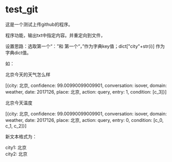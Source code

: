 # test_git

这是一个测试上传github的程序。

程序功能，输出txt中指定内容。并重定向到文件，

设置思路：选取第一个“：”和 第一个“，”作为字典key值；dict["city"+str(i)] 作为字典dict值。

如：

北京今天的天气怎么样

[{city: 北京, confidence: 99.00990099009901, conversation: isover, domain: weather, date: 2017126, place: 北京, action: query, entry: 1, condition: [c_3]}]

北京今天温度

[{city: 北京, confidence: 99.00990099009901, conversation: isover, domain: weather, date: 2017126, place: 北京, action: query, entry: 0, condition: [c_0, c_1, c_2]}]

新文本格式为：

city1: 北京  
city2: 北京



